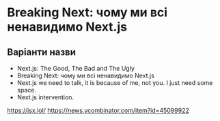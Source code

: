 # Breaking Next: чому ми всі ненавидимо Next.js

## Варіанти назви

- Next.js: The Good, The Bad and The Ugly
- Breaking Next: чому ми всі ненавидимо Next.js
- Next.js we need to talk, it is because of me, not you. I just need some space.
- Next.js intervention.

https://jsx.lol/
https://news.ycombinator.com/item?id=45099922